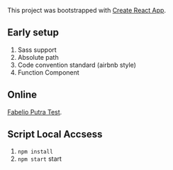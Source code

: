 This project was bootstrapped with [Create React App](https://github.com/facebook/create-react-app).

## Early setup
1. Sass support
2. Absolute path
3. Code convention standard (airbnb style)
4. Function Component

## Online
 [Fabelio Putra Test](https://putrairawan992.github.io/fabelio-filter-test/).

## Script Local Accsess
1. `npm install`
2. `npm start` start